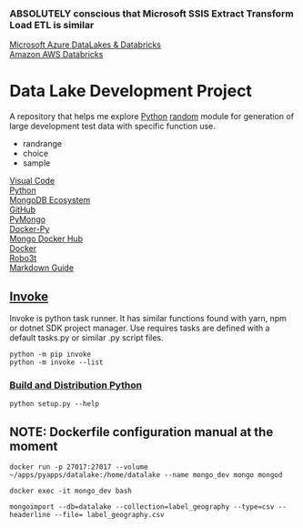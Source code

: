 
### ABSOLUTELY conscious that Microsoft SSIS Extract Transform Load ETL is similar
[Microsoft Azure DataLakes & Databricks](https://docs.microsoft.com/en-us/azure/databricks/scenarios/what-is-azure-databricks)  
[Amazon AWS Databricks](https://aws.amazon.com/marketplace/pp/Databricks-Inc-Databricks-Unified-Analytics-Platfo/B07K2NJKRW)

# Data Lake Development Project
A repository that helps me explore [Python](https://docs.python.org/3.7/index.html) [random](https://docs.python.org/3.7/library/random.html) module for generation of large development test data with specific function use. 

- randrange
- choice
- sample
  
[Visual Code](https://code.visualstudio.com/)  
[Python](https://www.python.org/)  
[MongoDB Ecosystem](https://docs.mongodb.com/ecosystem/drivers/)  
[GitHub](https://github.com/)  
[PyMongo](https://docs.mongodb.com/drivers/pymongo)  
[Docker-Py](https://docker-py.readthedocs.io/en/stable/)  
[Mongo Docker Hub](https://hub.docker.com/_/mongo)  
[Docker](https://www.docker.com/)  
[Robo3t](https://www.robomongo.org/)  
[Markdown Guide](https://guides.github.com/features/mastering-markdown/)  

## [Invoke](http://docs.pyinvoke.org/en/stable/getting-started.html)
Invoke is python task runner. It has similar functions found with yarn, npm or dotnet SDK project manager. Use requires tasks 
are defined with a default tasks.py or similar .py script files.

```
python -m pip invoke
python -m invoke --list
```

### [Build and Distribution Python](https://setuptools.readthedocs.io/en/latest/setuptools.html#developer-s-guide)
```
python setup.py --help
```

## NOTE: Dockerfile configuration manual at the moment
``` shell
docker run -p 27017:27017 --volume ~/apps/pyapps/datalake:/home/datalake --name mongo_dev mongo mongod
```

```
docker exec -it mongo_dev bash
```

```
mongoimport --db=datalake --collection=label_geography --type=csv --headerline --file= label_geography.csv
```